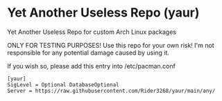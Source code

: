 # Yet Another Useless Repo (yaur)
Yet Another Useless Repo for custom Arch Linux packages

ONLY FOR TESTING PURPOSES!
Use this repo for your own risk! I'm not responsible for any potential damage caused by using it. 

If you wish so, please add this entry into /etc/pacman.conf
```
[yaur]
SigLevel = Optional DatabaseOptional
Server = https://raw.githubusercontent.com/Rider3268/yaur/main/any/
```
